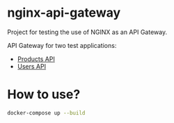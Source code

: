 # nginx-api-gateway

Project for testing the use of NGINX as an API Gateway.

API Gateway for two test applications:
- [Products API](https://github.com/obaraelijah/nginx-api-gateway/tree/master/backends/products)
- [Users API](https://github.com/obaraelijah/nginx-api-gateway/tree/master/backends/users)


# How to use?

```sh
docker-compose up --build
```